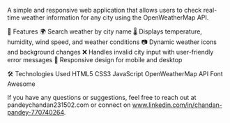 A simple and responsive web application that allows users to check real-time weather information for any city using the OpenWeatherMap API.

🚀 Features
🌍 Search weather by city name
🌡️ Displays temperature, humidity, wind speed, and weather conditions
📷 Dynamic weather icons and background changes
❌ Handles invalid city input with user-friendly error messages
📱 Responsive design for mobile and desktop

🛠️ Technologies Used
HTML5
CSS3
JavaScript
OpenWeatherMap API
Font Awesome

If you have any questions or suggestions, feel free to reach out at pandeychandan231502.com
 or connect on www.linkedin.com/in/chandan-pandey-770740264.
 
